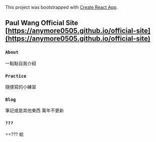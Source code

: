 This project was bootstrapped with [Create React App](https://github.com/facebook/create-react-app).

## Paul Wang Official Site [https://anymore0505.github.io/official-site](https://anymore0505.github.io/official-site)

### `About`
一點點自我介紹

### `Practice`
隨便寫的小練習

### `Blog`
筆記或是其他東西 萬年不更新

### `???`
==??? 蛤
